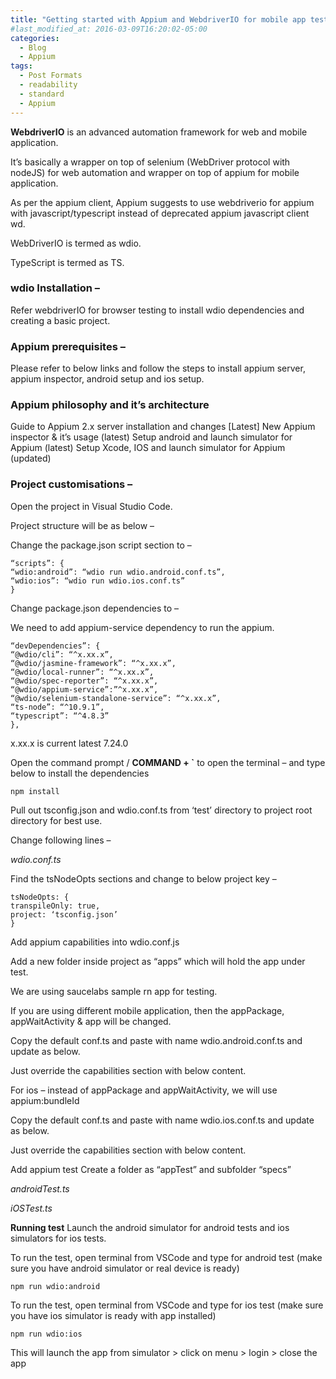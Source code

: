 ```yaml
---
title: "Getting started with Appium and WebdriverIO for mobile app testing"
#last_modified_at: 2016-03-09T16:20:02-05:00
categories:
  - Blog
  - Appium
tags:
  - Post Formats
  - readability
  - standard
  - Appium
---
```


**WebdriverIO** is an advanced automation framework for web and mobile application.

It’s basically a wrapper on top of selenium (WebDriver protocol with nodeJS) for web automation and wrapper on top of appium for mobile application.

As per the appium client, Appium suggests to use webdriverio for appium with javascript/typescript instead of deprecated appium javascript client wd.

WebDriverIO is termed as wdio.

TypeScript is termed as TS.

### wdio Installation –
Refer webdriverIO for browser testing to install wdio dependencies and creating a basic project.

### Appium prerequisites –
Please refer to below links and follow the steps to install appium server, appium inspector, android setup and ios setup.

### Appium philosophy and it’s architecture
Guide to Appium 2.x server installation and changes [Latest]
New Appium inspector & it’s usage (latest)
Setup android and launch simulator for Appium (latest)
Setup Xcode, IOS and launch simulator for Appium (updated)

### Project customisations –

Open the project in Visual Studio Code.

Project structure will be as below –


Change the package.json script section to –

```
“scripts”: {
“wdio:android”: “wdio run wdio.android.conf.ts”,
“wdio:ios”: “wdio run wdio.ios.conf.ts”
}
```

Change package.json dependencies to –

We need to add appium-service dependency to run the appium.
```
“devDependencies”: {
“@wdio/cli”: “^x.xx.x”,
“@wdio/jasmine-framework”: “^x.xx.x”,
“@wdio/local-runner”: “^x.xx.x”,
“@wdio/spec-reporter”: “^x.xx.x”,
“@wdio/appium-service”:”^x.xx.x”,
“@wdio/selenium-standalone-service”: “^x.xx.x”,
“ts-node”: “^10.9.1”,
“typescript”: “^4.8.3”
},
```

x.xx.x is current latest 7.24.0

Open the command prompt / **COMMAND + `** to open the terminal – and type below to install the dependencies

    npm install

Pull out tsconfig.json and wdio.conf.ts from ‘test’ directory to project root directory for best use.

Change following lines –

*wdio.conf.ts*

Find the tsNodeOpts sections and change to below project key –

    tsNodeOpts: {
    transpileOnly: true,
    project: ‘tsconfig.json’
    }

Add appium capabilities into wdio.conf.js

Add a new folder inside project as “apps” which will hold the app under test.

We are using saucelabs sample rn app for testing.

If you are using different mobile application, then the appPackage, appWaitActivity & app will be changed.

Copy the default conf.ts and paste with name wdio.android.conf.ts and update as below.

Just override the capabilities section with below content.




For ios – instead of appPackage and appWaitActivity, we will use appium:bundleId

Copy the default conf.ts and paste with name wdio.ios.conf.ts and update as below.

Just override the capabilities section with below content.




Add appium test
Create a folder as “appTest” and subfolder “specs”

*androidTest.ts*




*iOSTest.ts*




**Running test**
Launch the android simulator for android tests and ios simulators for ios tests.

To run the test, open terminal from VSCode and type for android test (make sure you have android simulator or real device is ready)

    npm run wdio:android

To run the test, open terminal from VSCode and type for ios test (make sure you have ios simulator is ready with app installed)

    npm run wdio:ios

This will launch the app from simulator > click on menu > login > close the app
